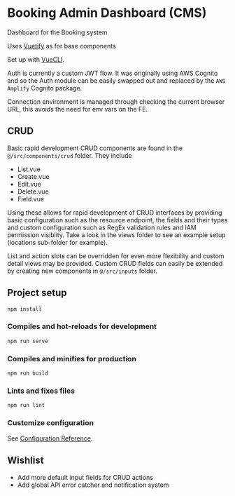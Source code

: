 
# Booking Admin Dashboard (CMS)

Dashboard for the Booking system

Uses [Vuetify](https://vuetifyjs.com/en) as for base components

Set up with [VueCLI](https://cli.vuejs.org/config/).

Auth is currently a custom JWT flow. It was originally using AWS Cognito and so the Auth module can be easily swapped out and replaced by the `AWS Amplify` Cognito package.

Connection environment is managed through checking the current browser URL, this avoids the need for env vars on the FE.

## CRUD
Basic rapid development CRUD components are found in the `@/src/components/crud` folder. They include
- List.vue
- Create.vue
- Edit.vue
- Delete.vue
- Field.vue

Using these allows for rapid development of CRUD interfaces by providing basic configuration such as the resource endpoint, the fields and their types and custom configuration such as RegEx validation rules and IAM permission visiblity. Take a look in the views folder to see an example setup (locations sub-folder for example).

List and action slots can be overridden for even more flexibility and custom detail views may be provided. Custom CRUD fields can easily be extended by creating new components in `@/src/inputs` folder.

## Project setup
```
npm install
```

### Compiles and hot-reloads for development
```
npm run serve
```

### Compiles and minifies for production
```
npm run build
```

### Lints and fixes files
```
npm run lint
```

### Customize configuration
See [Configuration Reference](https://cli.vuejs.org/config/).


## Wishlist
- Add more default input fields for CRUD actions
- Add global API error catcher and notification system